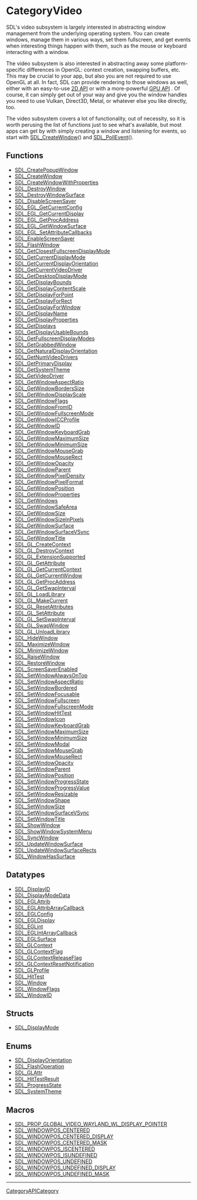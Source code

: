 # CategoryVideo

SDL's video subsystem is largely interested in abstracting window
management from the underlying operating system. You can create windows,
manage them in various ways, set them fullscreen, and get events when
interesting things happen with them, such as the mouse or keyboard
interacting with a window.

The video subsystem is also interested in abstracting away some
platform-specific differences in OpenGL: context creation, swapping
buffers, etc. This may be crucial to your app, but also you are not
required to use OpenGL at all. In fact, SDL can provide rendering to those
windows as well, either with an easy-to-use
[2D API](https://wiki.libsdl.org/SDL3/CategoryRender)
or with a more-powerful
[GPU API](https://wiki.libsdl.org/SDL3/CategoryGPU)
. Of course, it can simply get out of your way and give you the window
handles you need to use Vulkan, Direct3D, Metal, or whatever else you like
directly, too.

The video subsystem covers a lot of functionality, out of necessity, so it
is worth perusing the list of functions just to see what's available, but
most apps can get by with simply creating a window and listening for
events, so start with [SDL_CreateWindow](SDL_CreateWindow)() and
[SDL_PollEvent](SDL_PollEvent)().

<!-- END CATEGORY DOCUMENTATION -->

## Functions

<!-- DO NOT HAND-EDIT CATEGORY LISTS, THEY ARE AUTOGENERATED AND WILL BE OVERWRITTEN, BASED ON TAGS IN INDIVIDUAL PAGE FOOTERS. EDIT THOSE INSTEAD. -->
<!-- BEGIN CATEGORY LIST: CategoryVideo, CategoryAPIFunction -->
- [SDL_CreatePopupWindow](SDL_CreatePopupWindow)
- [SDL_CreateWindow](SDL_CreateWindow)
- [SDL_CreateWindowWithProperties](SDL_CreateWindowWithProperties)
- [SDL_DestroyWindow](SDL_DestroyWindow)
- [SDL_DestroyWindowSurface](SDL_DestroyWindowSurface)
- [SDL_DisableScreenSaver](SDL_DisableScreenSaver)
- [SDL_EGL_GetCurrentConfig](SDL_EGL_GetCurrentConfig)
- [SDL_EGL_GetCurrentDisplay](SDL_EGL_GetCurrentDisplay)
- [SDL_EGL_GetProcAddress](SDL_EGL_GetProcAddress)
- [SDL_EGL_GetWindowSurface](SDL_EGL_GetWindowSurface)
- [SDL_EGL_SetAttributeCallbacks](SDL_EGL_SetAttributeCallbacks)
- [SDL_EnableScreenSaver](SDL_EnableScreenSaver)
- [SDL_FlashWindow](SDL_FlashWindow)
- [SDL_GetClosestFullscreenDisplayMode](SDL_GetClosestFullscreenDisplayMode)
- [SDL_GetCurrentDisplayMode](SDL_GetCurrentDisplayMode)
- [SDL_GetCurrentDisplayOrientation](SDL_GetCurrentDisplayOrientation)
- [SDL_GetCurrentVideoDriver](SDL_GetCurrentVideoDriver)
- [SDL_GetDesktopDisplayMode](SDL_GetDesktopDisplayMode)
- [SDL_GetDisplayBounds](SDL_GetDisplayBounds)
- [SDL_GetDisplayContentScale](SDL_GetDisplayContentScale)
- [SDL_GetDisplayForPoint](SDL_GetDisplayForPoint)
- [SDL_GetDisplayForRect](SDL_GetDisplayForRect)
- [SDL_GetDisplayForWindow](SDL_GetDisplayForWindow)
- [SDL_GetDisplayName](SDL_GetDisplayName)
- [SDL_GetDisplayProperties](SDL_GetDisplayProperties)
- [SDL_GetDisplays](SDL_GetDisplays)
- [SDL_GetDisplayUsableBounds](SDL_GetDisplayUsableBounds)
- [SDL_GetFullscreenDisplayModes](SDL_GetFullscreenDisplayModes)
- [SDL_GetGrabbedWindow](SDL_GetGrabbedWindow)
- [SDL_GetNaturalDisplayOrientation](SDL_GetNaturalDisplayOrientation)
- [SDL_GetNumVideoDrivers](SDL_GetNumVideoDrivers)
- [SDL_GetPrimaryDisplay](SDL_GetPrimaryDisplay)
- [SDL_GetSystemTheme](SDL_GetSystemTheme)
- [SDL_GetVideoDriver](SDL_GetVideoDriver)
- [SDL_GetWindowAspectRatio](SDL_GetWindowAspectRatio)
- [SDL_GetWindowBordersSize](SDL_GetWindowBordersSize)
- [SDL_GetWindowDisplayScale](SDL_GetWindowDisplayScale)
- [SDL_GetWindowFlags](SDL_GetWindowFlags)
- [SDL_GetWindowFromID](SDL_GetWindowFromID)
- [SDL_GetWindowFullscreenMode](SDL_GetWindowFullscreenMode)
- [SDL_GetWindowICCProfile](SDL_GetWindowICCProfile)
- [SDL_GetWindowID](SDL_GetWindowID)
- [SDL_GetWindowKeyboardGrab](SDL_GetWindowKeyboardGrab)
- [SDL_GetWindowMaximumSize](SDL_GetWindowMaximumSize)
- [SDL_GetWindowMinimumSize](SDL_GetWindowMinimumSize)
- [SDL_GetWindowMouseGrab](SDL_GetWindowMouseGrab)
- [SDL_GetWindowMouseRect](SDL_GetWindowMouseRect)
- [SDL_GetWindowOpacity](SDL_GetWindowOpacity)
- [SDL_GetWindowParent](SDL_GetWindowParent)
- [SDL_GetWindowPixelDensity](SDL_GetWindowPixelDensity)
- [SDL_GetWindowPixelFormat](SDL_GetWindowPixelFormat)
- [SDL_GetWindowPosition](SDL_GetWindowPosition)
- [SDL_GetWindowProperties](SDL_GetWindowProperties)
- [SDL_GetWindows](SDL_GetWindows)
- [SDL_GetWindowSafeArea](SDL_GetWindowSafeArea)
- [SDL_GetWindowSize](SDL_GetWindowSize)
- [SDL_GetWindowSizeInPixels](SDL_GetWindowSizeInPixels)
- [SDL_GetWindowSurface](SDL_GetWindowSurface)
- [SDL_GetWindowSurfaceVSync](SDL_GetWindowSurfaceVSync)
- [SDL_GetWindowTitle](SDL_GetWindowTitle)
- [SDL_GL_CreateContext](SDL_GL_CreateContext)
- [SDL_GL_DestroyContext](SDL_GL_DestroyContext)
- [SDL_GL_ExtensionSupported](SDL_GL_ExtensionSupported)
- [SDL_GL_GetAttribute](SDL_GL_GetAttribute)
- [SDL_GL_GetCurrentContext](SDL_GL_GetCurrentContext)
- [SDL_GL_GetCurrentWindow](SDL_GL_GetCurrentWindow)
- [SDL_GL_GetProcAddress](SDL_GL_GetProcAddress)
- [SDL_GL_GetSwapInterval](SDL_GL_GetSwapInterval)
- [SDL_GL_LoadLibrary](SDL_GL_LoadLibrary)
- [SDL_GL_MakeCurrent](SDL_GL_MakeCurrent)
- [SDL_GL_ResetAttributes](SDL_GL_ResetAttributes)
- [SDL_GL_SetAttribute](SDL_GL_SetAttribute)
- [SDL_GL_SetSwapInterval](SDL_GL_SetSwapInterval)
- [SDL_GL_SwapWindow](SDL_GL_SwapWindow)
- [SDL_GL_UnloadLibrary](SDL_GL_UnloadLibrary)
- [SDL_HideWindow](SDL_HideWindow)
- [SDL_MaximizeWindow](SDL_MaximizeWindow)
- [SDL_MinimizeWindow](SDL_MinimizeWindow)
- [SDL_RaiseWindow](SDL_RaiseWindow)
- [SDL_RestoreWindow](SDL_RestoreWindow)
- [SDL_ScreenSaverEnabled](SDL_ScreenSaverEnabled)
- [SDL_SetWindowAlwaysOnTop](SDL_SetWindowAlwaysOnTop)
- [SDL_SetWindowAspectRatio](SDL_SetWindowAspectRatio)
- [SDL_SetWindowBordered](SDL_SetWindowBordered)
- [SDL_SetWindowFocusable](SDL_SetWindowFocusable)
- [SDL_SetWindowFullscreen](SDL_SetWindowFullscreen)
- [SDL_SetWindowFullscreenMode](SDL_SetWindowFullscreenMode)
- [SDL_SetWindowHitTest](SDL_SetWindowHitTest)
- [SDL_SetWindowIcon](SDL_SetWindowIcon)
- [SDL_SetWindowKeyboardGrab](SDL_SetWindowKeyboardGrab)
- [SDL_SetWindowMaximumSize](SDL_SetWindowMaximumSize)
- [SDL_SetWindowMinimumSize](SDL_SetWindowMinimumSize)
- [SDL_SetWindowModal](SDL_SetWindowModal)
- [SDL_SetWindowMouseGrab](SDL_SetWindowMouseGrab)
- [SDL_SetWindowMouseRect](SDL_SetWindowMouseRect)
- [SDL_SetWindowOpacity](SDL_SetWindowOpacity)
- [SDL_SetWindowParent](SDL_SetWindowParent)
- [SDL_SetWindowPosition](SDL_SetWindowPosition)
- [SDL_SetWindowProgressState](SDL_SetWindowProgressState)
- [SDL_SetWindowProgressValue](SDL_SetWindowProgressValue)
- [SDL_SetWindowResizable](SDL_SetWindowResizable)
- [SDL_SetWindowShape](SDL_SetWindowShape)
- [SDL_SetWindowSize](SDL_SetWindowSize)
- [SDL_SetWindowSurfaceVSync](SDL_SetWindowSurfaceVSync)
- [SDL_SetWindowTitle](SDL_SetWindowTitle)
- [SDL_ShowWindow](SDL_ShowWindow)
- [SDL_ShowWindowSystemMenu](SDL_ShowWindowSystemMenu)
- [SDL_SyncWindow](SDL_SyncWindow)
- [SDL_UpdateWindowSurface](SDL_UpdateWindowSurface)
- [SDL_UpdateWindowSurfaceRects](SDL_UpdateWindowSurfaceRects)
- [SDL_WindowHasSurface](SDL_WindowHasSurface)
<!-- END CATEGORY LIST -->

## Datatypes

<!-- DO NOT HAND-EDIT CATEGORY LISTS, THEY ARE AUTOGENERATED AND WILL BE OVERWRITTEN, BASED ON TAGS IN INDIVIDUAL PAGE FOOTERS. EDIT THOSE INSTEAD. -->
<!-- BEGIN CATEGORY LIST: CategoryVideo, CategoryAPIDatatype -->
- [SDL_DisplayID](SDL_DisplayID)
- [SDL_DisplayModeData](SDL_DisplayModeData)
- [SDL_EGLAttrib](SDL_EGLAttrib)
- [SDL_EGLAttribArrayCallback](SDL_EGLAttribArrayCallback)
- [SDL_EGLConfig](SDL_EGLConfig)
- [SDL_EGLDisplay](SDL_EGLDisplay)
- [SDL_EGLint](SDL_EGLint)
- [SDL_EGLIntArrayCallback](SDL_EGLIntArrayCallback)
- [SDL_EGLSurface](SDL_EGLSurface)
- [SDL_GLContext](SDL_GLContext)
- [SDL_GLContextFlag](SDL_GLContextFlag)
- [SDL_GLContextReleaseFlag](SDL_GLContextReleaseFlag)
- [SDL_GLContextResetNotification](SDL_GLContextResetNotification)
- [SDL_GLProfile](SDL_GLProfile)
- [SDL_HitTest](SDL_HitTest)
- [SDL_Window](SDL_Window)
- [SDL_WindowFlags](SDL_WindowFlags)
- [SDL_WindowID](SDL_WindowID)
<!-- END CATEGORY LIST -->

## Structs

<!-- DO NOT HAND-EDIT CATEGORY LISTS, THEY ARE AUTOGENERATED AND WILL BE OVERWRITTEN, BASED ON TAGS IN INDIVIDUAL PAGE FOOTERS. EDIT THOSE INSTEAD. -->
<!-- BEGIN CATEGORY LIST: CategoryVideo, CategoryAPIStruct -->
- [SDL_DisplayMode](SDL_DisplayMode)
<!-- END CATEGORY LIST -->

## Enums

<!-- DO NOT HAND-EDIT CATEGORY LISTS, THEY ARE AUTOGENERATED AND WILL BE OVERWRITTEN, BASED ON TAGS IN INDIVIDUAL PAGE FOOTERS. EDIT THOSE INSTEAD. -->
<!-- BEGIN CATEGORY LIST: CategoryVideo, CategoryAPIEnum -->
- [SDL_DisplayOrientation](SDL_DisplayOrientation)
- [SDL_FlashOperation](SDL_FlashOperation)
- [SDL_GLAttr](SDL_GLAttr)
- [SDL_HitTestResult](SDL_HitTestResult)
- [SDL_ProgressState](SDL_ProgressState)
- [SDL_SystemTheme](SDL_SystemTheme)
<!-- END CATEGORY LIST -->

## Macros

<!-- DO NOT HAND-EDIT CATEGORY LISTS, THEY ARE AUTOGENERATED AND WILL BE OVERWRITTEN, BASED ON TAGS IN INDIVIDUAL PAGE FOOTERS. EDIT THOSE INSTEAD. -->
<!-- BEGIN CATEGORY LIST: CategoryVideo, CategoryAPIMacro -->
- [SDL_PROP_GLOBAL_VIDEO_WAYLAND_WL_DISPLAY_POINTER](SDL_PROP_GLOBAL_VIDEO_WAYLAND_WL_DISPLAY_POINTER)
- [SDL_WINDOWPOS_CENTERED](SDL_WINDOWPOS_CENTERED)
- [SDL_WINDOWPOS_CENTERED_DISPLAY](SDL_WINDOWPOS_CENTERED_DISPLAY)
- [SDL_WINDOWPOS_CENTERED_MASK](SDL_WINDOWPOS_CENTERED_MASK)
- [SDL_WINDOWPOS_ISCENTERED](SDL_WINDOWPOS_ISCENTERED)
- [SDL_WINDOWPOS_ISUNDEFINED](SDL_WINDOWPOS_ISUNDEFINED)
- [SDL_WINDOWPOS_UNDEFINED](SDL_WINDOWPOS_UNDEFINED)
- [SDL_WINDOWPOS_UNDEFINED_DISPLAY](SDL_WINDOWPOS_UNDEFINED_DISPLAY)
- [SDL_WINDOWPOS_UNDEFINED_MASK](SDL_WINDOWPOS_UNDEFINED_MASK)
<!-- END CATEGORY LIST -->


----
[CategoryAPICategory](CategoryAPICategory)

